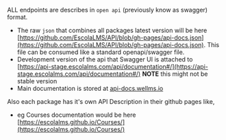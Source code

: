ALL endpoints are describes in `open api` (previously know as swagger) format.

- The raw `json` that combines all packages latest version will be here [https://github.com/EscolaLMS/API/blob/gh-pages/api-docs.json](https://github.com/EscolaLMS/API/blob/gh-pages/api-docs.json). This file can be consumed like a standard openapi/swagger file.
- Development version of the api that Swagger UI is attached to [https://api-stage.escolalms.com/api/documentation#/](https://api-stage.escolalms.com/api/documentation#/) **NOTE** this might not be stable version
- Main documentation is stored at [api-docs.wellms.io](https://api-docs.wellms.io)

Also each package has it's own API Description in their github pages like,

- eg Courses documentation would be here [https://escolalms.github.io/Courses/](https://escolalms.github.io/Courses/)
